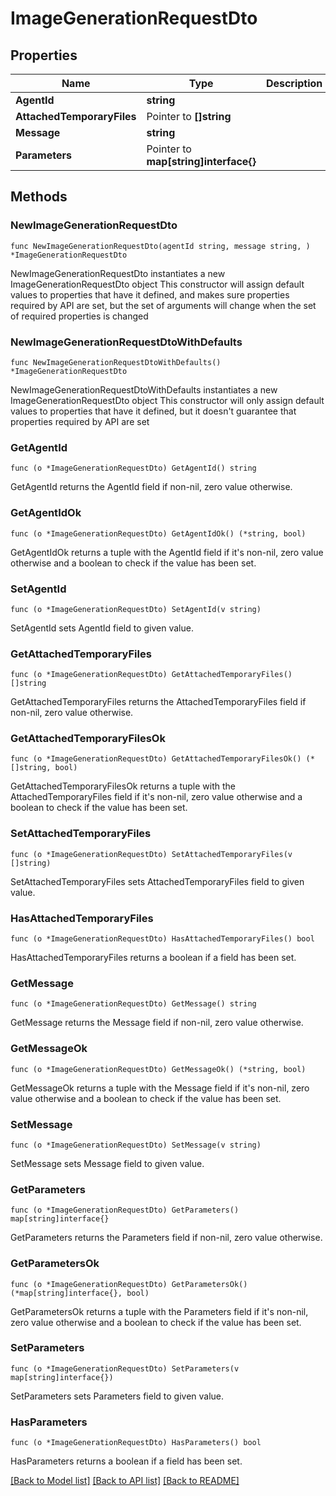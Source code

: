 # ImageGenerationRequestDto

## Properties

Name | Type | Description | Notes
------------ | ------------- | ------------- | -------------
**AgentId** | **string** |  | 
**AttachedTemporaryFiles** | Pointer to **[]string** |  | [optional] 
**Message** | **string** |  | 
**Parameters** | Pointer to **map[string]interface{}** |  | [optional] 

## Methods

### NewImageGenerationRequestDto

`func NewImageGenerationRequestDto(agentId string, message string, ) *ImageGenerationRequestDto`

NewImageGenerationRequestDto instantiates a new ImageGenerationRequestDto object
This constructor will assign default values to properties that have it defined,
and makes sure properties required by API are set, but the set of arguments
will change when the set of required properties is changed

### NewImageGenerationRequestDtoWithDefaults

`func NewImageGenerationRequestDtoWithDefaults() *ImageGenerationRequestDto`

NewImageGenerationRequestDtoWithDefaults instantiates a new ImageGenerationRequestDto object
This constructor will only assign default values to properties that have it defined,
but it doesn't guarantee that properties required by API are set

### GetAgentId

`func (o *ImageGenerationRequestDto) GetAgentId() string`

GetAgentId returns the AgentId field if non-nil, zero value otherwise.

### GetAgentIdOk

`func (o *ImageGenerationRequestDto) GetAgentIdOk() (*string, bool)`

GetAgentIdOk returns a tuple with the AgentId field if it's non-nil, zero value otherwise
and a boolean to check if the value has been set.

### SetAgentId

`func (o *ImageGenerationRequestDto) SetAgentId(v string)`

SetAgentId sets AgentId field to given value.


### GetAttachedTemporaryFiles

`func (o *ImageGenerationRequestDto) GetAttachedTemporaryFiles() []string`

GetAttachedTemporaryFiles returns the AttachedTemporaryFiles field if non-nil, zero value otherwise.

### GetAttachedTemporaryFilesOk

`func (o *ImageGenerationRequestDto) GetAttachedTemporaryFilesOk() (*[]string, bool)`

GetAttachedTemporaryFilesOk returns a tuple with the AttachedTemporaryFiles field if it's non-nil, zero value otherwise
and a boolean to check if the value has been set.

### SetAttachedTemporaryFiles

`func (o *ImageGenerationRequestDto) SetAttachedTemporaryFiles(v []string)`

SetAttachedTemporaryFiles sets AttachedTemporaryFiles field to given value.

### HasAttachedTemporaryFiles

`func (o *ImageGenerationRequestDto) HasAttachedTemporaryFiles() bool`

HasAttachedTemporaryFiles returns a boolean if a field has been set.

### GetMessage

`func (o *ImageGenerationRequestDto) GetMessage() string`

GetMessage returns the Message field if non-nil, zero value otherwise.

### GetMessageOk

`func (o *ImageGenerationRequestDto) GetMessageOk() (*string, bool)`

GetMessageOk returns a tuple with the Message field if it's non-nil, zero value otherwise
and a boolean to check if the value has been set.

### SetMessage

`func (o *ImageGenerationRequestDto) SetMessage(v string)`

SetMessage sets Message field to given value.


### GetParameters

`func (o *ImageGenerationRequestDto) GetParameters() map[string]interface{}`

GetParameters returns the Parameters field if non-nil, zero value otherwise.

### GetParametersOk

`func (o *ImageGenerationRequestDto) GetParametersOk() (*map[string]interface{}, bool)`

GetParametersOk returns a tuple with the Parameters field if it's non-nil, zero value otherwise
and a boolean to check if the value has been set.

### SetParameters

`func (o *ImageGenerationRequestDto) SetParameters(v map[string]interface{})`

SetParameters sets Parameters field to given value.

### HasParameters

`func (o *ImageGenerationRequestDto) HasParameters() bool`

HasParameters returns a boolean if a field has been set.


[[Back to Model list]](../README.md#documentation-for-models) [[Back to API list]](../README.md#documentation-for-api-endpoints) [[Back to README]](../README.md)


